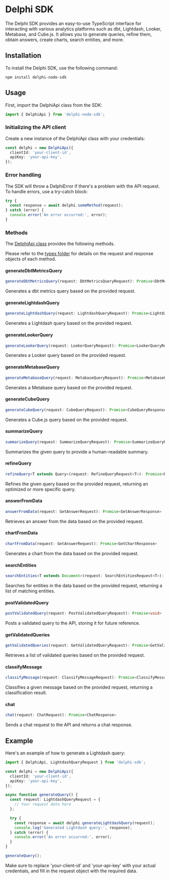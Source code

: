 # Delphi SDK

The Delphi SDK provides an easy-to-use TypeScript interface for interacting with various analytics platforms such as dbt, Lightdash, Looker, Metabase, and Cube.js. It allows you to generate queries, refine them, obtain answers, create charts, search entities, and more.

## Installation

To install the Delphi SDK, use the following command:

```
npm install delphi-node-sdk
```

## Usage

First, import the DelphiApi class from the SDK:

```typescript
import { DelphiApi } from 'delphi-node-sdk';
```

### Initializing the API client

Create a new instance of the DelphiApi class with your credentials:

```typescript
const delphi = new DelphiApi({
  clientId: 'your-client-id',
  apiKey: 'your-api-key',
});
```

### Error handling

The SDK will throw a DelphiError if there's a problem with the API request. To handle errors, use a try-catch block:

```typescript
try {
  const response = await delphi.someMethod(request);
} catch (error) {
  console.error('An error occurred:', error);
}
```

### Methods

The [DelphiApi class](https://github.com/Delphi-Data/delphi-node-sdk/blob/main/src/client/delphi.ts#L46) provides the following methods.

Please refer to the [types folder](https://github.com/Delphi-Data/delphi-node-sdk/blob/main/src/types/delphi.ts) for details on the request and response objects of each method.

#### **generateDbtMetricsQuery**

```typescript
generateDbtMetricsQuery(request: DbtMetricsQueryRequest): Promise<DbtMetricsQueryResponse>
```

Generates a dbt metrics query based on the provided request.

#### **generateLightdashQuery**

```typescript
generateLightdashQuery(request: LightdashQueryRequest): Promise<LightdashQueryResponse>
```

Generates a Lightdash query based on the provided request.

#### **generateLookerQuery**

```typescript
generateLookerQuery(request: LookerQueryRequest): Promise<LookerQueryResponse>
```

Generates a Looker query based on the provided request.

#### **generateMetabaseQuery**

```typescript
generateMetabaseQuery(request: MetabaseQueryRequest): Promise<MetabaseQueryResponse>
```

Generates a Metabase query based on the provided request.

#### **generateCubeQuery**

```typescript
generateCubeQuery(request: CubeQueryRequest): Promise<CubeQueryResponse>
```

Generates a Cube.js query based on the provided request.

#### **summarizeQuery**

```typescript
summarizeQuery(request: SummarizeQueryRequest): Promise<SummarizeQueryResponse>
```

Summarizes the given query to provide a human-readable summary.

#### **refineQuery**

```typescript
refineQuery<T extends Query>(request: RefineQueryRequest<T>): Promise<RefineQueryResponse<T>>
```

Refines the given query based on the provided request, returning an optimized or more specific query.

#### **answerFromData**

```typescript
answerFromData(request: GetAnswerRequest): Promise<GetAnswerResponse>
```

Retrieves an answer from the data based on the provided request.

#### **chartFromData**

```typescript
chartFromData(request: GetAnswerRequest): Promise<GetChartResponse>
```

Generates a chart from the data based on the provided request.

#### **searchEntities**

```typescript
searchEntities<T extends Document>(request: SearchEntitiesRequest<T>): Promise<SearchEntitiesResponse<T>>
```

Searches for entities in the data based on the provided request, returning a list of matching entities.

#### **postValidatedQuery**

```typescript
postValidatedQuery(request: PostValidatedQueryRequest): Promise<void>
```

Posts a validated query to the API, storing it for future reference.

#### **getValidatedQueries**

```typescript
getValidatedQueries(request: GetValidatedQueryRequest): Promise<GetValidatedQueryResponse[]>
```

Retrieves a list of validated queries based on the provided request.

#### **classifyMessage**

```typescript
classifyMessage(request: ClassifyMessageRequest): Promise<ClassifyMessageResponse>
```

Classifies a given message based on the provided request, returning a classification result.

#### **chat**

```typescript
chat(request: ChatRequest): Promise<ChatResponse>
```

Sends a chat request to the API and returns a chat response.

## Example

Here's an example of how to generate a Lightdash query:

```typescript
import { DelphiApi, LightdashQueryRequest } from 'delphi-sdk';

const delphi = new DelphiApi({
  clientId: 'your-client-id',
  apiKey: 'your-api-key',
});

async function generateQuery() {
  const request: LightdashQueryRequest = {
    // Your request data here
  };

  try {
    const response = await delphi.generateLightdashQuery(request);
    console.log('Generated Lightdash query:', response);
  } catch (error) {
    console.error('An error occurred:', error);
  }
}

generateQuery();
```

Make sure to replace 'your-client-id' and 'your-api-key' with your actual credentials, and fill in the request object with the required data.
